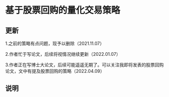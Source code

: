 # 基于股票回购的量化交易策略

## 更新
1.之前的策略有点问题，现予以删除（2021.11.07）

2.作者忙于写论文，后续将视情况继续更新（2022.01.07）

3.作者正在写博士大论文，后续可能遥遥无期了。可以关注我即将发表的股票回购论文，文中有提及股票回购的策略（2022.04.09）

## 说明


